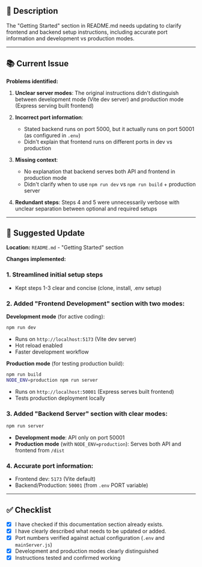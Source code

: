 ## 📝 Description

The "Getting Started" section in README.md needs updating to clarify frontend and backend setup instructions, including accurate port information and development vs production modes.

---

## 📚 Current Issue

**Problems identified:**

1. **Unclear server modes**: The original instructions didn't distinguish between development mode (Vite dev server) and production mode (Express serving built frontend)

2. **Incorrect port information**: 
   - Stated backend runs on port 5000, but it actually runs on port 50001 (as configured in `.env`)
   - Didn't explain that frontend runs on different ports in dev vs production

3. **Missing context**: 
   - No explanation that backend serves both API and frontend in production mode
   - Didn't clarify when to use `npm run dev` vs `npm run build` + production server

4. **Redundant steps**: Steps 4 and 5 were unnecessarily verbose with unclear separation between optional and required setups

---

## 🧠 Suggested Update

**Location:** `README.md` - "Getting Started" section

**Changes implemented:**

### 1. Streamlined initial setup steps
- Kept steps 1-3 clear and concise (clone, install, .env setup)

### 2. Added "Frontend Development" section with two modes:

**Development mode** (for active coding):
```bash
npm run dev
```
- Runs on `http://localhost:5173` (Vite dev server)
- Hot reload enabled
- Faster development workflow

**Production mode** (for testing production build):
```bash
npm run build
NODE_ENV=production npm run server
```
- Runs on `http://localhost:50001` (Express serves built frontend)
- Tests production deployment locally

### 3. Added "Backend Server" section with clear modes:
```bash
npm run server
```
- **Development mode**: API only on port 50001
- **Production mode** (with `NODE_ENV=production`): Serves both API and frontend from `/dist`

### 4. Accurate port information:
- Frontend dev: `5173` (Vite default)
- Backend/Production: `50001` (from `.env` PORT variable)

---

## ✅ Checklist

- [x] I have checked if this documentation section already exists.  
- [x] I have clearly described what needs to be updated or added.
- [x] Port numbers verified against actual configuration (`.env` and `mainServer.js`)
- [x] Development and production modes clearly distinguished
- [x] Instructions tested and confirmed working

